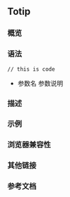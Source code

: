 Totip
---

### 概览


### 语法

```
// this is code
```

- 参数名 参数说明


### 描述


### 示例


### 浏览器兼容性


### 其他链接


### 参考文档